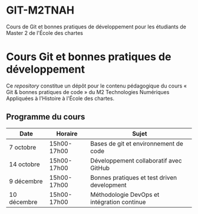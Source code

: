 # GIT-M2TNAH
Cours de Git et bonnes pratiques de développement pour les étudiants de Master 2 de l'École des chartes

# Cours Git et bonnes pratiques de développement

Ce *repository* constitue un dépôt pour le contenu pédagogique du cours « Git & bonnes pratiques de code » du M2 Technologies Numériques Appliquées à l'Histoire à l'École des chartes.

## Programme du cours

| Date        | Horaire     | Sujet                                       |
|-------------|-------------|---------------------------------------------|
| 7 octobre   | 15h00-17h00 | Bases de git et environnement de code       |
| 14 octobre  | 15h00-17h00 | Développement collaboratif avec GitHub      |
| 9 décembre  | 15h00-17h00 | Bonnes pratiques et test driven development |
| 10 décembre | 15h00-17h00 | Méthodologie DevOps et intégration continue |
